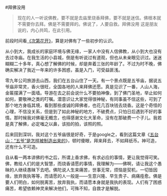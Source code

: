 #拜佛没用


> 现在的人一听说佛教，要不就是去庙里烧香拜佛，要不就是迷信。佛根本就不需要你去拜。佛是不需要拜的。佛说了，人要自救。拜佛没用
这是朋友说的，内心共鸣，在此引用。

前段时间看[《次第花开》](http://book.douban.com/subject/5450660/)，算是对佛有了一些初步的认识。

从小到大，我成长的家庭环境与佛无缘，一家人中没有人信佛教，从小到大也没有去过寺庙。在我生活的小县城，倒是有听说过有道观，但也从未亲眼见识过。迷迷糊糊二十多年，真心想了解佛的时候，却是奔着三张的年龄了。不过为时不晚，佛确实解决了我近一年来的许多困惑，虽是入门，可受益匪浅。

零九年公司旅游去山西，我们在五台山住了一天。有一个景点既是五爷庙，据说五爷庙非常灵，香火很旺，全国各地的人来拜佛还愿。真是见识了一番，人山人海，金匾摆满了一面墙。导游在去之前会说什么不要拍神像，到了佛门圣地，举止如何如何，要敬神之类的叮嘱。潜意识让大家觉得很神秘，有同事虽不信这些，可到了那个地方身临其境，看到那些虔诚的拜佛者，也花几百块钱去烧香。这是个奇怪的心理，不信没关系，但是到了如此神秘的地方，不破费点，只怕日后遇到不好的事情。那时候我对佛毫无概念，也得感谢文化大革命，没有在那破费一个子儿。我若是真了解佛，必定嗤之以鼻，该拍的拍，该照的照。

后来回到深圳，我对这个五爷庙很是好奇，于是google之，看到这篇文章《[五台山：“五爷”是怎样被制造出来的](http://www.china2551.org/Article/fjll/l19/200810/8180.html)》，顿时傻眼，拜来拜去，不如拜纸币。神可造，还有什么不可造。

自从看一两本讲佛的书之后，所谓上香求佛，有求必应的事情，更让我觉得可笑。佛，教给人们的是大智慧，而烧香请愿的事情，我理解为——佛啊，请让我这个愚昧的人继续愚昧下去吧。佛陀说人生来痛苦，世事无常，烦恼是契机，一切皆因缘，放弃我执等等，而请愿的人一般是——生意兴隆、早生贵子、病痛痊愈。佛是要人们明白，如何脱离苦，放弃我执，而请愿本身就是我执的表现。人们有了困惑痛苦，希望依赖神灵来解决他们，可殊不知，自救才是解脱。